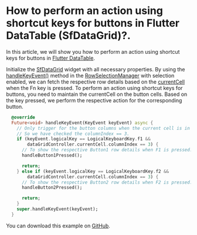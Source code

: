 # How to perform an action using shortcut keys for buttons in Flutter DataTable (SfDataGrid)?.

In this article, we will show you how to perform an action using shortcut keys for buttons in [Flutter DataTable](https://www.syncfusion.com/flutter-widgets/flutter-datagrid).

Initialize the [SfDataGrid](https://pub.dev/documentation/syncfusion_flutter_datagrid/latest/datagrid/SfDataGrid-class.html) widget with all necessary properties. By using the [handleKeyEvent()](https://pub.dev/documentation/syncfusion_flutter_datagrid/latest/datagrid/RowSelectionManager/handleKeyEvent.html) method in the [RowSelectionManager](https://pub.dev/documentation/syncfusion_flutter_datagrid/latest/datagrid/RowSelectionManager-class.html) with selection enabled, we can fetch the respective row details based on the [currentCell](https://pub.dev/documentation/syncfusion_flutter_datagrid/latest/datagrid/DataGridController/currentCell.html) when the Fn key is pressed. To perform an action using shortcut keys for buttons, you need to maintain the currentCell on the button cells. Based on the key pressed, we perform the respective action for the corresponding button.

```dart
  @override
  Future<void> handleKeyEvent(KeyEvent keyEvent) async {
    // Only trigger for the button columns when the current cell is in the button column.
    // So we have checked the columnIndex == 3.
    if (keyEvent.logicalKey == LogicalKeyboardKey.f1 &&
        dataGridController.currentCell.columnIndex == 3) {
      // To show the respective Button1 row details when F1 is pressed.
      handleButton1Pressed();

      return;
    } else if (keyEvent.logicalKey == LogicalKeyboardKey.f2 &&
        dataGridController.currentCell.columnIndex == 3) {
      // To show the respective Button2 row details when F2 is pressed.
      handleButton2Pressed();

      return;
    }
    super.handleKeyEvent(keyEvent);
  }
```

You can download this example on [GitHub](https://github.com/SyncfusionExamples/How-to-perform-an-action-using-shortcut-keys-for-buttons-in-Flutter-DataTable).